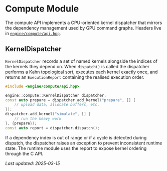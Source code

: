 # Compute Module

The compute API implements a CPU-oriented kernel dispatcher that mirrors the dependency management used by GPU
command graphs. Headers live in [`engine/compute/api.hpp`](../../engine/compute/include/engine/compute/api.hpp).

## KernelDispatcher

`KernelDispatcher` records a set of named kernels alongside the indices of the kernels they depend on. When
`dispatch()` is called the dispatcher performs a Kahn topological sort, executes each kernel exactly once, and returns
an `ExecutionReport` containing the realised execution order.

```cpp
#include <engine/compute/api.hpp>

engine::compute::KernelDispatcher dispatcher;
const auto prepare = dispatcher.add_kernel("prepare", [] {
    // upload data, allocate buffers, etc.
});
dispatcher.add_kernel("simulate", [] {
    // run the heavy work
}, {prepare});
const auto report = dispatcher.dispatch();
```

If a dependency index is out of range or if a cycle is detected during dispatch, the dispatcher raises an exception to
prevent inconsistent runtime state. The runtime module uses the report to expose kernel ordering through the C API.

_Last updated: 2025-03-15_
